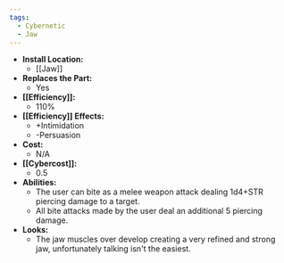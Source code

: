 ```yaml
---
tags:
  - Cybernetic
  - Jaw
---
```

- **Install Location:**
	- [[Jaw]]
- **Replaces the Part:**
	- Yes
- **[[Efficiency]]:**
	- 110%
- **[[Efficiency]] Effects:**
	- +Intimidation
	- -Persuasion
- **Cost:**
	- N/A
- **[[Cybercost]]:**
	- 0.5
- **Abilities:**
	- The user can bite as a melee weapon attack dealing 1d4+STR piercing damage to a target.
	- All bite attacks made by the user deal an additional 5 piercing damage.
- **Looks:**
	- The jaw muscles over develop creating a very refined and strong jaw, unfortunately talking isn't the easiest.